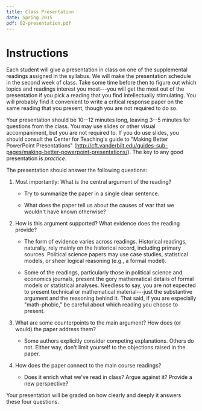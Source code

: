 ```yaml
---
title: Class Presentation
date: Spring 2015
pdf: 02-presentation.pdf
---
```


# Instructions

Each student will give a presentation in class on one of the supplemental
readings assigned in the syllabus.  We will make the presentation schedule in
the second week of class.  Take some time before then to figure out which
topics and readings interest you most---you will get the most out of the
presentation if you pick a reading that you find intellectually stimulating.
You will probably find it convenient to write a critical response paper on the
same reading that you present, though you are not required to do so.

Your presentation should be 10--12 minutes long, leaving 3--5 minutes for questions from the class.  You may use slides or other visual accompaniment, but you are not required to.  If you do use slides, you should consult the Center for Teaching's guide to "Making Better PowerPoint Presentations" (<http://cft.vanderbilt.edu/guides-sub-pages/making-better-powerpoint-presentations/>).  The key to any good presentation is *practice*.

The presentation should answer the following questions:

1. Most importantly: What is the central argument of the reading?

    * Try to summarize the paper in a single clear sentence.

    * What does the paper tell us about the causes of war that we wouldn't have known otherwise?

2. How is this argument supported?  What evidence does the reading provide?

    * The form of evidence varies across readings.  Historical readings, naturally, rely mainly on the historical record, including primary sources.  Political science papers may use case studies, statistical models, or sheer logical reasoning (e.g., a formal model).

    * Some of the readings, particularly those in political science and economics journals, present the gory mathematical details of formal models or statistical analyses.  Needless to say, you are not expected to present technical or mathematical material---just the substantive argument and the reasoning behind it.  That said, if you are especially "math-phobic," be careful about which reading you choose to present.

3. What are some counterpoints to the main argument?  How does (or would) the paper address them?

    * Some authors explicitly consider competing explanations.  Others do not.  Either way, don't limit yourself to the objections raised in the paper.

4. How does the paper connect to the main course readings?

    * Does it enrich what we've read in class?  Argue against it?  Provide a new perspective?

Your presentation will be graded on how clearly and deeply it answers these four questions.
